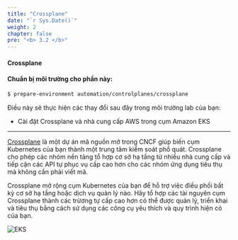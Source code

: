 ```yaml
---
title: "Crossplane"
date: "`r Sys.Date()`"
weight: 2
chapter: false
pre: "<b> 3.2 </b>"
---
```


#### Crossplane

#### Chuẩn bị môi trường cho phần này:

```bash timeout=300 wait=120
$ prepare-environment automation/controlplanes/crossplane
```

Điều này sẽ thực hiện các thay đổi sau đây trong môi trường lab của bạn:

- Cài đặt Crossplane và nhà cung cấp AWS trong cụm Amazon EKS
---

[Crossplane](https://crossplane.io/) là một dự án mã nguồn mở trong CNCF giúp biến cụm Kubernetes của bạn thành một trung tâm kiểm soát phổ quát. Crossplane cho phép các nhóm nền tảng tổ hợp cơ sở hạ tầng từ nhiều nhà cung cấp và tiếp cận các API tự phục vụ cấp cao hơn cho các nhóm ứng dụng tiêu thụ mà không cần phải viết mã.

Crossplane mở rộng cụm Kubernetes của bạn để hỗ trợ việc điều phối bất kỳ cơ sở hạ tầng hoặc dịch vụ quản lý nào. Hãy tổ hợp các tài nguyên cụm Crossplane thành các trừơng tự cấp cao hơn có thể được quản lý, triển khai và tiêu thụ bằng cách sử dụng các công cụ yêu thích và quy trình hiện có của bạn.

![EKS](/EKS-Workshop-8/images/0006/00056.png?featherlight=false&width=90pc)